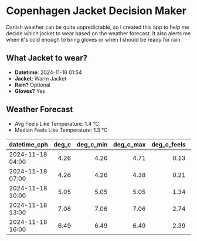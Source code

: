
# Copenhagen Jacket Decision Maker

Danish weather can be quite unpredictable, so I created this app to help me decide which jacket to wear based on the weather forecast. 
It also alerts me when it's cold enough to bring gloves or when I should be ready for rain.

## What Jacket to wear?

- **Datetime**: 2024-11-18 01:54
- **Jacket**: Warm Jacket
- **Rain?** Optional
- **Gloves?** Yes

## Weather Forecast
- Avg Feels Like Temperature: 1.4 °C
- Median Feels Like Temperature: 1.3 °C

| datetime_cph     |   deg_c |   deg_c_min |   deg_c_max |   deg_c_feels | weather   | wind   | rain   |
|:-----------------|--------:|------------:|------------:|--------------:|:----------|:-------|:-------|
| 2024-11-18 04:00 |    4.26 |        4.26 |        4.71 |          0.13 | Clouds    | Medium | None   |
| 2024-11-18 07:00 |    4.26 |        4.26 |        4.38 |          0.21 | Clouds    | Medium | None   |
| 2024-11-18 10:00 |    5.05 |        5.05 |        5.05 |          1.34 | Clouds    | Medium | None   |
| 2024-11-18 13:00 |    7.06 |        7.06 |        7.06 |          2.74 | Rain      | High   | Low    |
| 2024-11-18 16:00 |    6.49 |        6.49 |        6.49 |          2.39 | Rain      | High   | Low    |
        
